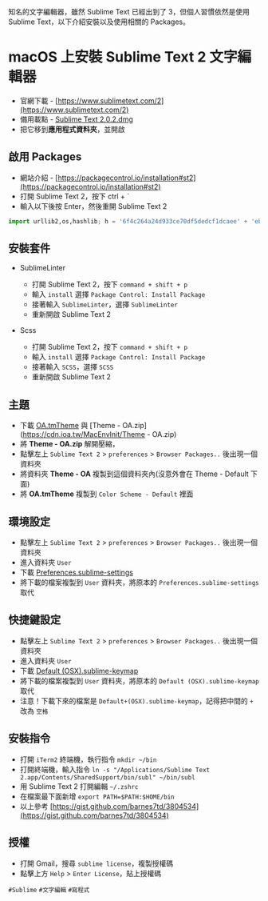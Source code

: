 知名的文字編輯器，雖然 Sublime Text 已經出到了 3，但個人習慣依然是使用 Sublime Text，以下介紹安裝以及使用相關的 Packages。

# macOS 上安裝 Sublime Text 2 文字編輯器
* 官網下載 - [https://www.sublimetext.com/2](https://www.sublimetext.com/2)
* 備用載點 - [Sublime Text 2.0.2.dmg](https://cdn.ioa.tw/MacEnvInit/Sublime+Text+2.0.2.dmg)
* 把它移到**應用程式資料夾**，並開啟

## 啟用 Packages  
* 網站介紹 - [https://packagecontrol.io/installation#st2](https://packagecontrol.io/installation#st2)
* 打開 Sublime Text 2，按下 ctrl + `
* 輸入以下後按 Enter，然後重開 Sublime Text 2

``` python
import urllib2,os,hashlib; h = '6f4c264a24d933ce70df5dedcf1dcaee' + 'ebe013ee18cced0ef93d5f746d80ef60'; pf = 'Package Control.sublime-package'; ipp = sublime.installed_packages_path(); os.makedirs( ipp ) if not os.path.exists(ipp) else None; urllib2.install_opener( urllib2.build_opener( urllib2.ProxyHandler()) ); by = urllib2.urlopen( 'http://packagecontrol.io/' + pf.replace(' ', '%20')).read(); dh = hashlib.sha256(by).hexdigest(); open( os.path.join( ipp, pf), 'wb' ).write(by) if dh == h else None; print('Error validating download (got %s instead of %s), please try manual install' % (dh, h) if dh != h else 'Please restart Sublime Text to finish installation')
```

## 安裝套件
* SublimeLinter
	* 打開 Sublime Text 2，按下 `command + shift + p`
	* 輸入 `install` 選擇 `Package Control: Install Package`
	* 接著輸入 `SublimeLinter`，選擇 `SublimeLinter`
	* 重新開啟 Sublime Text 2

* Scss
	* 打開 Sublime Text 2，按下 `command + shift + p`
	* 輸入 `install` 選擇 `Package Control: Install Package`
	* 接著輸入 `SCSS`，選擇 `SCSS`
	* 重新開啟 Sublime Text 2

## 主題
* 下載 [OA.tmTheme](https://cdn.ioa.tw/MacEnvInit/OA.tmTheme) 與 [Theme - OA.zip](https://cdn.ioa.tw/MacEnvInit/Theme - OA.zip)
* 將 **Theme - OA.zip** 解開壓縮，
* 點擊左上 `Sublime Text 2` > `preferences` > `Browser Packages..` 後出現一個資料夾
* 將資料夾 **Theme - OA** 複製到這個資料夾內(沒意外會在 Theme - Default 下面)
* 將 **OA.tmTheme** 複製到 `Color Scheme - Default` 裡面

## 環境設定
* 點擊左上 `Sublime Text 2` > `preferences` > `Browser Packages..` 後出現一個資料夾
* 進入資料夾 `User`
* 下載 [Preferences.sublime-settings](https://cdn.ioa.tw/MacEnvInit/Preferences.sublime-settings)
* 將下載的檔案複製到 `User` 資料夾，將原本的 `Preferences.sublime-settings` 取代

## 快捷鍵設定
* 點擊左上 `Sublime Text 2` > `preferences` > `Browser Packages..` 後出現一個資料夾
* 進入資料夾 `User`
* 下載 [Default (OSX).sublime-keymap](https://cdn.ioa.tw/MacEnvInit/Default+(OSX).sublime-keymap)
* 將下載的檔案複製到 `User` 資料夾，將原本的 `Default (OSX).sublime-keymap` 取代
* 注意！下載下來的檔案是 `Default+(OSX).sublime-keymap`，記得把中間的 `+` 改為 `空格`

## 安裝指令  
* 打開 `iTerm2` 終端機，執行指令 `mkdir ~/bin`
* 打開終端機，輸入指令 `ln -s "/Applications/Sublime Text 2.app/Contents/SharedSupport/bin/subl" ~/bin/subl`
* 用 Sublime Text 2 打開編輯 `~/.zshrc`
* 在檔案最下面新增 `export PATH=$PATH:$HOME/bin`
* 以上參考 [https://gist.github.com/barnes7td/3804534](https://gist.github.com/barnes7td/3804534)

## 授權
* 打開 Gmail，搜尋 `sublime license`，複製授權碼
* 點擊上方 `Help` > `Enter License`，貼上授權碼


`#Sublime` `#文字編輯` `#寫程式`
